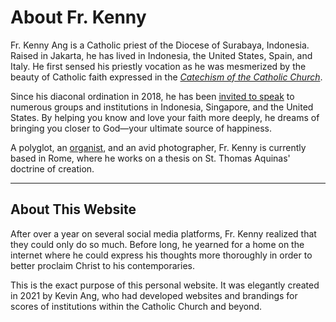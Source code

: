 # About Fr. Kenny

Fr. Kenny Ang is a Catholic priest of the Diocese of Surabaya, Indonesia. Raised in Jakarta, he has lived in Indonesia, the United States, Spain, and Italy. He first sensed his priestly vocation as he was mesmerized by the beauty of Catholic faith expressed in the [_Catechism of the Catholic Church_](https://www.usccb.org/sites/default/files/flipbooks/catechism/).

Since his diaconal ordination in 2018, he has been [invited to speak](/invite/) to numerous groups and institutions in Indonesia, Singapore, and the United States. By helping you know and love your faith more deeply, he dreams of bringing you closer to God—your ultimate source of happiness.

A polyglot, an [organist](https://www.youtube.com/watch?v=hygsiL9X_BY), and an avid photographer, Fr. Kenny is currently based in Rome, where he works on a thesis on St. Thomas Aquinas' doctrine of creation.

---

## About This Website

After over a year on several social media platforms, Fr. Kenny realized that they could only do so much. Before long, he yearned for a home on the internet where he could express his thoughts more thoroughly in order to better proclaim Christ to his contemporaries.

This is the exact purpose of this personal website. It was elegantly created in 2021 by Kevin Ang, who had developed websites and brandings for scores of institutions within the Catholic Church and beyond.
